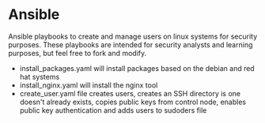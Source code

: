 # Ansible

Ansible playbooks to create and manage users on linux systems for security purposes. These playbooks are intended for security analysts and learning purposes, but feel free to fork and modify.

- install_packages.yaml will install packages based on the debian and red hat systems
- install_nginx.yaml will install the nginx tool
- create_user.yaml file creates users, creates an SSH directory is one doesn't already exists, copies public keys from control node, enables public key authentication and adds users to sudoders file
